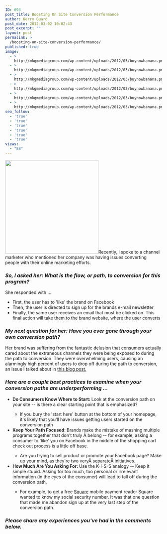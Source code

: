 ```yaml
---
ID: 693
post_title: Boosting On Site Conversion Performance
author: Kerry Guard
post_date: 2012-03-02 10:02:43
post_excerpt: ""
layout: post
permalink: >
  /boosting-on-site-conversion-performance/
published: true
image:
  - >
    http://mkgmediagroup.com/wp-content/uploads/2012/03/buynowbanana.png
  - >
    http://mkgmediagroup.com/wp-content/uploads/2012/03/buynowbanana.png
  - >
    http://mkgmediagroup.com/wp-content/uploads/2012/03/buynowbanana.png
  - >
    http://mkgmediagroup.com/wp-content/uploads/2012/03/buynowbanana.png
  - >
    http://mkgmediagroup.com/wp-content/uploads/2012/03/buynowbanana.png
  - >
    http://mkgmediagroup.com/wp-content/uploads/2012/03/buynowbanana.png
seo_follow:
  - 'true'
  - 'true'
  - 'true'
  - 'true'
  - 'true'
  - 'true'
views:
  - "88"
---
```

<img class="alignleft size-medium wp-image-741" title="buy-now-coupon" src="http://mkgmediagroup.com/wp-content/uploads/2012/03/buy-now-coupon1-300x300.jpg" alt="" width="300" height="300" />Recently, I spoke to a channel marketer who mentioned her company was having issues converting people with their online marketing efforts.
<h3><em>So, I asked her: What is the flow, or path, to conversion for this program?</em></h3>
She responded with ...
<ul>
	<li>First, the user has to 'like' the brand on Facebook</li>
	<li>Then, the user is directed to sign up for the brands e-mail newsletter</li>
	<li>Finally, the same user receives an email that must be clicked on. This final action will take them to the brand website, where the user converts</li>
</ul>
<h3><em>My next question for her: Have you ever gone through your own conversion path?</em></h3>
Her brand was suffering from the fantastic delusion that consumers actually cared about the extraneous channels they were being exposed to during the path to conversion. They were overwhelming users, causing an alarmingly high percent of users to drop off during the path to conversion, an issue I talked about in <a href="http://mkgmediagroup.com/identifying-holes-in-your-sales-funnel" target="_blank">this blog post.</a>
<h3><em>Here are a couple best practices to examine when your conversion paths are underperforming ...</em></h3>
<ul>
	<li><strong>Do Consumers Know Where to Start: </strong>Look at the conversion path on your site -- is there a clear starting point that is emphasized?</li>
<ul>
	<li>If you bury the 'start here' button at the bottom of your homepage, it's likely that you'll have issues getting users started on the conversion path</li>
</ul>
	<li><strong>Keep Your Path Focused: </strong>Brands make the mistake of mashing multiple programs together that don't truly Â belong -- for example, asking a consumer to 'like' you on Facebook in the middle of the shopping cart check out process is a little off base.</li>
<ul>
	<li>Are you trying to sell product or promote your Facebook page? Make up your mind, as they're two veryÂ separateÂ initiatives.</li>
</ul>
	<li><strong>How Much Are You Asking For: </strong>Use the K-I-S-S analogy -- Keep it simple stupid. Asking for too much, too personal or irrelevant information (in the eyes of the consumer) will lead to fall off during the conversion path.</li>
<ul>
	<li>For example, to get a free <a href="http://square.com" target="_blank">Square</a> mobile payment reader Square wanted to know my social security number. It was that one question that made me abandon sign up at the very last step of the conversion path.</li>
</ul>
</ul>
<h3><em>Please share any experiences you've had in the comments below.</em></h3>